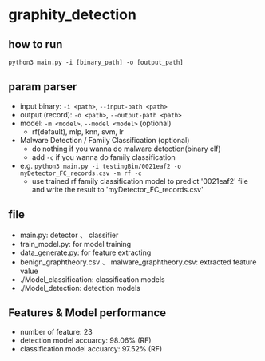 # graphity_detection

## how to run
`python3 main.py -i [binary_path] -o [output_path]`

## param parser
- input binary: `-i <path>`, `--input-path <path>`
- output (record): `-o <path>`, `--output-path <path>` 
- model: `-m <model>`, `--model <model>` (optional)
  - rf(default), mlp, knn, svm, lr
- Malware Detection / Family Classification (optional)
  - do nothing if you wanna do malware detection(binary clf)
  - add `-c` if you wanna do family classification
- e.g. `python3 main.py -i testingBin/0021eaf2 -o myDetector_FC_records.csv -m rf -c`
  - use trained rf family classification model to predict '0021eaf2' file and write the result to 'myDetector_FC_records.csv'

## file 
- main.py: detector 、 classifier
- train_model.py: for model training
- data_generate.py: for feature extracting
- benign_graphtheory.csv 、 malware_graphtheory.csv: extracted feature value
- ./Model_classification: classification models
- ./Model_detection: detection models

## Features & Model performance
- number of feature: 23
- detection model accuarcy: 98.06% (RF)
- classification model accuarcy: 97.52% (RF)
